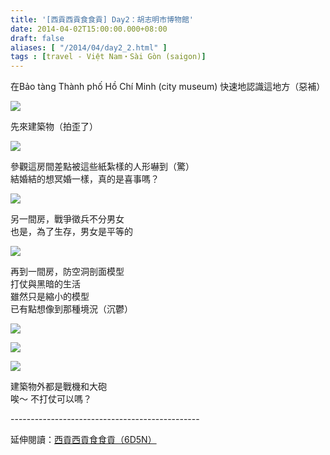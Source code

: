 ```yaml
---
title: '[西貢西貢食食貢] Day2：胡志明市博物館'
date: 2014-04-02T15:00:00.000+08:00
draft: false
aliases: [ "/2014/04/day2_2.html" ]
tags : [travel - Việt Nam・Sài Gòn (saigon)]
---
```


在Bảo tàng Thành phố Hồ Chí Minh (city museum) 快速地認識這地方（惡補）  

![](/images/saigon2b.jpg)

先來建築物（拍歪了）  

![](/images/saigon2b1.jpg)

參觀這房間差點被這些紙紮樣的人形嚇到（驚）  
結婚結的想冥婚一樣，真的是喜事嗎？  

![](/images/saigon2b2.jpg)

另一間房，戰爭徵兵不分男女  
也是，為了生存，男女是平等的  

![](/images/saigon2b3.jpg)

再到一間房，防空洞剖面模型  
打仗與黑暗的生活  
雖然只是縮小的模型  
已有點想像到那種境況（沉鬱）  

![](/images/saigon2b4.jpg)

  

![](/images/saigon2b5.jpg)

  
  
![](/images/saigon2b6.jpg)

建築物外都是戰機和大砲  
唉～ 不打仗可以嗎？  
  
\-----------------------------------------------  
  
延伸閱讀：[西貢西貢食食貢（6D5N）](https://hidie.net/saigon6d5n/)
